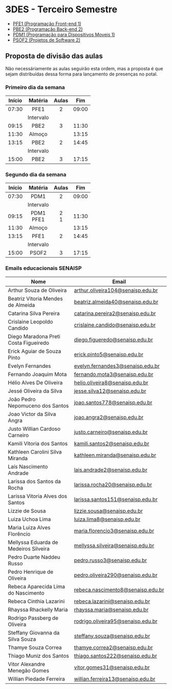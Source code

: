 # 3DES - Terceiro Semestre
- [PFE1 (Programação Front-end 1)](./01-pfe1/)
- [PBE2 (Programação Back-end 2)](./02-pbe2/)
- [PDM1 (Programação para Dispositivos Moveis 1)](./03-pdm1/)
- [PSOF2 (Projetos de Software 2)](./04-psof2/)

## Proposta de divisão das aulas
Não necessáriamente as aulas seguirão esta ordem, mas a proposta é que sejam distribuídas dessa forma para lançamento de presenças no potal.

### Primeiro dia da semana
|Início|Matéria|Aulas|Fim|
|-|:-:|:-:|:-:|
|07:30|PFE1|2|09:00|
||Intervalo|||
|09:15|PBE2|3|11:30|
|11:30|Almoço||13:15|
|13:15|PBE2|2|14:45|
||Intervalo|||
|15:00|PBE2|3|17:15|

### Segundo dia da semana
|Início|Matéria|Aulas|Fim|
|-|:-:|:-:|:-:|
|07:30|PDM1|2|09:00|
||Intervalo|||
|09:15|PDM1<br>PFE1|2<br>1|11:30|
|11:30|Almoço||13:15|
|13:15|PFE1|2|14:45|
||Intervalo|||
|15:00|PSOF2|3|17:15|

### Emails educacionais SENAISP
|Nome|Email|
|-|-|
|Arthur Souza de Oliveira|arthur.oliveira104@senaisp.edu.br|
|Beatriz Vitoria Mendes de Almeida|beatriz.almeida40@senaisp.edu.br|
|Catarina Silva Pereira|catarina.pereira2@senaisp.edu.br|
|Crislaine Leopoldo Candido|crislaine.candido@senaisp.edu.br|
|Diego Maradona Preti Costa Figueiredo|diego.figueredo@senaisp.edu.br|
|Erick Aguiar de Souza Pinto|erick.pinto5@senaisp.edu.br|
|Evelyn Fernandes|evelyn.fernandes3@senaisp.edu.br|
|Fernando Joaquim Mota|fernando.mota3@senaisp.edu.br|
|Hélio Alves De Oliveira|helio.oliveira8@senaisp.edu.br|
|Jessé Oliveira da Silva|jesse.silva12@senaisp.edu.br|
|João Pedro Nepomuceno dos Santos|joao.santos778@senaisp.edu.br|
|Joao Victor da Silva Angra|joao.angra2@senaisp.edu.br|
|Justo Willian Cardoso Carneiro|justo.carneiro@senaisp.edu.br|
|Kamili Vitoria dos Santos|kamili.santos2@senaisp.edu.br|
|Kathleen Carolini Silva Miranda|kathleen.miranda@senaisp.edu.br|
|Laís Nascimento Andrade|lais.andrade2@senaisp.edu.br|
|Larissa dos Santos da Rocha|larissa.rocha20@senaisp.edu.br|
|Larissa Vitoria Alves dos Santos|larissa.santos151@senaisp.edu.br|
|Lizzie de Sousa|lizzie.sousa@senaisp.edu.br|
|Luiza Uchoa Lima|luiza.lima8@senaisp.edu.br|
|Maria Luiza Alves Florêncio|maria.florencio3@senaisp.edu.br|
|Mellyssa Eduarda de Medeiros Silveira|mellyssa.silveira@senaisp.edu.br|
|Pedro Duarte Naddeu Russo|pedro.russo3@senaisp.edu.br|
|Pedro Henrique de Oliveira|pedro.oliveira290@senaisp.edu.br|
|Rebeca Aparecida Lima do Nascimento|rebeca.nascimento8@senaisp.edu.br|
|Rebeca Cinthia Lazarini|rebeca.lazarini@senaisp.edu.br|
|Rhayssa Rhackelly Maria|rhayssa.maria@senaisp.edu.br|
|Rodrigo Passberg de Oliveira|rodrigo.oliveira95@senaisp.edu.br|
|Steffany Giovanna da Silva Souza|steffany.souza@senaisp.edu.br|
|Thamye Souza Correa|thamye.correa2@senaisp.edu.br|
|Thiago Muniz dos Santos|thiago.santos222@senaisp.edu.br|
|Vitor Alexandre Menegão Gomes|vitor.gomes31@senaisp.edu.br|
|Willian Piedade Ferreira|willian.ferreira13@senaisp.edu.br|